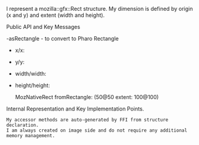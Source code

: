 I represent a mozilla::gfx::Rect structure.
My dimension is defined by origin (x and y) and extent (width and height).

Public API and Key Messages

-asRectangle - to convert to Pharo Rectangle
- x/x:
- y/y:
- width/width:
- height/height:

   MozNativeRect fromRectangle: (50@50 extent: 100@100)
 
Internal Representation and Key Implementation Points.

	My accessor methods are auto-generated by FFI from structure declaration.
	I am always created on image side and do not require any additional memory management.